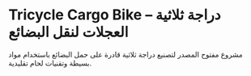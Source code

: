 # Tricycle Cargo Bike – دراجة ثلاثية العجلات لنقل البضائع

مشروع مفتوح المصدر لتصنيع دراجة ثلاثية قادرة على حمل البضائع باستخدام مواد بسيطة وتقنيات لحام تقليدية.